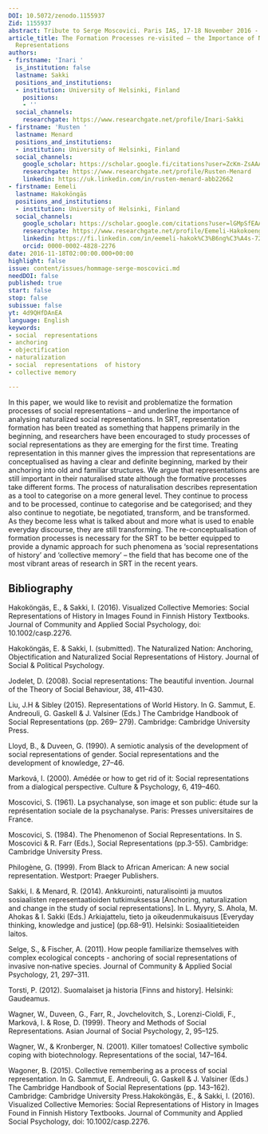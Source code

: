```yaml
---
DOI: 10.5072/zenodo.1155937
Zid: 1155937
abstract: Tribute to Serge Moscovici. Paris IAS, 17-18 November 2016 - Session 5
article_title: The Formation Processes re-visited – the Importance of Naturalized
  Representations
authors:
- firstname: 'Inari '
  is_institution: false
  lastname: Sakki
  positions_and_institutions:
  - institution: University of Helsinki, Finland
    positions:
    - ''
  social_channels:
    researchgate: https://www.researchgate.net/profile/Inari-Sakki
- firstname: 'Rusten '
  lastname: Menard
  positions_and_institutions:
  - institution: University of Helsinki, Finland
  social_channels:
    google_scholar: https://scholar.google.fi/citations?user=ZcKm-ZsAAAAJ&hl=en
    researchgate: https://www.researchgate.net/profile/Rusten-Menard
    linkedin: https://uk.linkedin.com/in/rusten-menard-abb22662
- firstname: Eemeli
  lastname: Hakoköngäs
  positions_and_institutions:
  - institution: University of Helsinki, Finland
  social_channels:
    google_scholar: https://scholar.google.com/citations?user=lGMpSfEAAAAJ&hl=en
    researchgate: https://www.researchgate.net/profile/Eemeli-Hakokoengaes
    linkedin: https://fi.linkedin.com/in/eemeli-hakok%C3%B6ng%C3%A4s-72520424b
    orcid: 0000-0002-4828-2276
date: 2016-11-18T02:00:00.000+00:00
highlight: false
issue: content/issues/hommage-serge-moscovici.md
needDOI: false
published: true
start: false
stop: false
subissue: false
yt: 4d9QHfDAnEA
language: English
keywords:
- social  representations
- anchoring
- objectification
- naturalization
- social  representations  of history
- collective memory

---
```

In this paper, we would like to revisit and problematize the formation processes of social representations – and underline the importance of analysing naturalized social representations. In SRT, representation formation has been treated as something that happens primarily in the beginning, and researchers have been encouraged to study processes of social representations as they are emerging for the first time. Treating representation in this manner gives the impression that representations are conceptualised as having a clear and definite beginning, marked by their anchoring into old and familiar structures. We argue that representations are still important in their naturalised state although the formative processes take different forms. The process of naturalisation describes representation as a tool to categorise on a more general level. They continue to process and to be processed, continue to categorise and be categorised; and they also continue to negotiate, be negotiated, transform, and be transformed. As they become less what is talked about and more what is used to enable everyday discourse, they are still transforming. The re-conceptualisation of formation processes is necessary for the SRT to be better equipped to provide a dynamic approach for such phenomena as ‘social representations of history’ and ‘collective memory’ – the field that has become one of the most vibrant areas of research in SRT in the recent years.

<Youtube yt="4d9QHfDAnEA" caption="The formation processes re-visited the importance of naturalized representations" start="false" stop="false"></Youtube>

## Bibliography

Hakoköngäs, E., & Sakki, I. (2016). Visualized Collective Memories: Social Representations of History in Images Found in Finnish History Textbooks. Journal of Community and Applied Social Psychology, doi: 10.1002/casp.2276.

Hakoköngäs, E. & Sakki, I. (submitted). The Naturalized Nation: Anchoring, Objectification and Naturalized Social Representations of History. Journal of Social & Political Psychology.

Jodelet, D. (2008). Social representations: The beautiful invention. Journal of the Theory of Social Behaviour, 38, 411–430.

Liu, J.H & Sibley (2015). Representations of World History. In G. Sammut, E. Andreouli, G. Gaskell & J. Valsiner (Eds.) The Cambridge Handbook of Social Representations (pp. 269– 279). Cambridge: Cambridge University Press.

Lloyd, B., & Duveen, G. (1990). A semiotic analysis of the development of social representations of gender. Social representations and the development of knowledge, 27–46.

Marková, I. (2000). Amédée or how to get rid of it: Social representations from a dialogical perspective. Culture & Psychology, 6, 419–460.

Moscovici, S. (1961). La psychanalyse, son image et son public: étude sur la représentation sociale de la psychanalyse. Paris: Presses universitaires de France.

Moscovici, S. (1984). The Phenomenon of Social Representations. In S. Moscovici & R. Farr (Eds.), Social Representations (pp.3-55). Cambridge: Cambridge University Press.

Philogène, G. (1999). From Black to African American: A new social representation. Westport: Praeger  Publishers.

Sakki, I. & Menard, R. (2014). Ankkurointi, naturalisointi ja muutos sosiaalisten representaatioiden tutkimuksessa \[Anchoring, naturalization and change in the study of social representations\]. In L. Myyry, S. Ahola, M. Ahokas & I. Sakki (Eds.) Arkiajattelu, tieto ja oikeudenmukaisuus \[Everyday thinking, knowledge and justice\] (pp.68–91). Helsinki: Sosiaalitieteiden laitos.

Selge, S., & Fischer, A. (2011). How people familiarize themselves with complex ecological concepts - anchoring of social representations of invasive non‐native species. Journal of Community & Applied Social Psychology, 21, 297–311.

Torsti, P. (2012). Suomalaiset ja historia \[Finns and history\]. Helsinki: Gaudeamus.

Wagner, W., Duveen, G., Farr, R., Jovchelovitch, S., Lorenzi-Cioldi, F., Marková, I. & Rose, D. (1999). Theory and Methods of Social Representations. Asian Journal of Social Psychology, 2, 95–125.

Wagner, W., & Kronberger, N. (2001). Killer tomatoes! Collective symbolic coping with biotechnology. Representations of the social, 147–164.

Wagoner, B. (2015). Collective remembering as a process of social representation. In G. Sammut, E. Andreouli, G. Gaskell & J. Valsiner (Eds.) The Cambridge Handbook of Social Representations (pp. 143–162). Cambridge: Cambridge University Press.Hakoköngäs, E., & Sakki, I. (2016). Visualized Collective Memories: Social Representations of History in Images Found in Finnish History Textbooks. Journal of Community and Applied Social Psychology, doi: 10.1002/casp.2276.